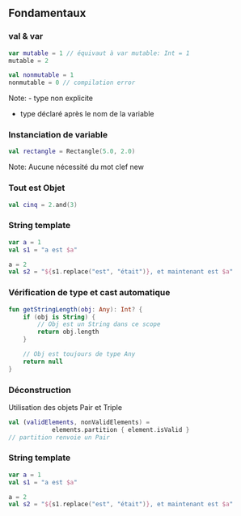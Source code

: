 ## Fondamentaux


### val & var

```kotlin
var mutable = 1 // équivaut à var mutable: Int = 1
mutable = 2

val nonmutable = 1
nonmutable = 0 // compilation error
```

Note: - type non explicite 
- type déclaré après le nom de la variable


### Instanciation de variable

```kotlin
val rectangle = Rectangle(5.0, 2.0) 
```
Note: Aucune nécessité du mot clef new


### Tout est Objet

```kotlin
val cinq = 2.and(3)
```


### String template

```kotlin
var a = 1
val s1 = "a est $a" 

a = 2
val s2 = "${s1.replace("est", "était")}, et maintenant est $a"
```


### Vérification de type et cast automatique

```kotlin
fun getStringLength(obj: Any): Int? {
    if (obj is String) {
        // Obj est un String dans ce scope
        return obj.length
    }

    // Obj est toujours de type Any
    return null
}
```


### Déconstruction
Utilisation des objets Pair et Triple <br>

```kotlin
val (validElements, nonValidElements) = 
            elements.partition { element.isValid }
// partition renvoie un Pair
```


### String template

```kotlin
var a = 1
val s1 = "a est $a" 

a = 2
val s2 = "${s1.replace("est", "était")}, et maintenant est $a"
```
